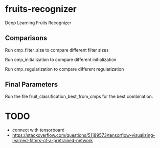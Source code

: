 # fruits-recognizer
Deep Learning Fruits Recognizer

## Comparisons
Run cmp_filter_size to compare different filter sizes

Run cmp_initialization to compare different initialization

Run cmp_regularization to compare different regularization


## Final Parameters
Run the file fruit_classification_best_from_cmps for the best combination.



# TODO
- connect with tensorboard
- https://stackoverflow.com/questions/51189573/tensorflow-visualizing-learned-filters-of-a-pretrained-network
